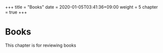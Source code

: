+++
title = "Books"
date = 2020-01-05T03:41:36+09:00
weight = 5
chapter = true
+++

# Books

This chapter is for reviewing books
